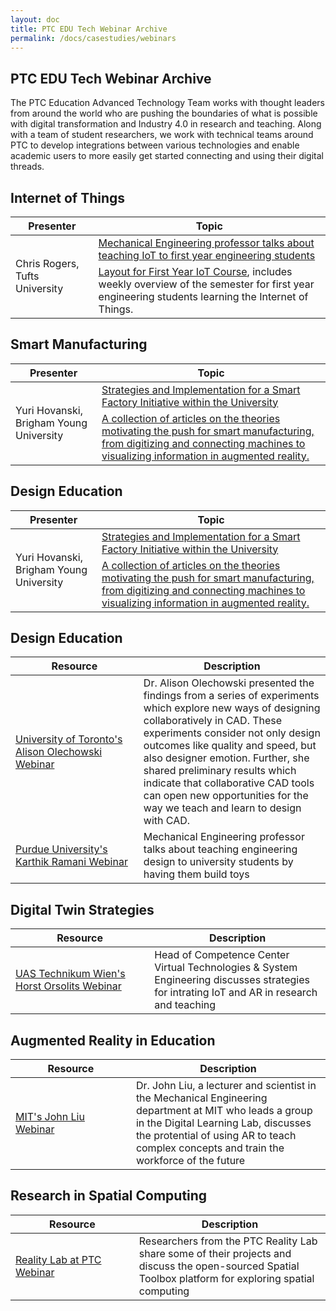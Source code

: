 ```yaml
---
layout: doc
title: PTC EDU Tech Webinar Archive
permalink: /docs/casestudies/webinars
---
```


<section class="section">
    <div class="container">
        <h2>PTC EDU Tech Webinar Archive</h2>
        <div>The PTC Education Advanced Technology Team works with thought leaders from around the world who are pushing the boundaries of what is possible with digital transformation and Industry 4.0 in research and teaching. Along with a team of student researchers, we work with technical teams around PTC to develop integrations between various technologies and enable academic users to more easily get started connecting and using their digital threads.
        </div>
    </div>
</section>
<section class="section">
    <div class="container">
        <h2>Internet of Things</h2>
        <div>
            <table>
                <thead>
                    <tr>
                        <th>Presenter</th>
                        <th>Topic</th>
                    </tr>
                </thead>
                <tbody>
                    <tr>
                        <td rowspan="2">Chris Rogers, Tufts University</td>
                        <td><a href="https://players.brightcove.net/1532789042001/SJl3bQaEz_default/index.html?videoId=6131639163001">Mechanical Engineering professor talks about teaching IoT to first year engineering students</a></td>
                    </tr>
                    <tr>
                        <td><a href="https://github.com/PTC-Academic/DX-Resources/tree/master/Curriculum%20Resources/IoT%20Course%20Layout">Layout for First Year IoT Course</a>, includes weekly overview of the semester for first year engineering students learning the Internet of Things.</td>
                    </tr>
                </tbody>
            </table>
        </div>
        <h2>Smart Manufacturing</h2>
        <div>
            <table>
                <thead>
                    <tr>
                        <th>Presenter</th>
                        <th>Topic</th>
                    </tr>
                </thead>
                <tbody>
                    <tr>
                        <td rowspan="2">Yuri Hovanski, Brigham Young University</td>
                        <td><a href="https://players.brightcove.net/1532789042001/HknUe20R_default/index.html?videoId=6146274139001">Strategies and Implementation for a Smart Factory Initiative within the University</a></td>
                    </tr>
                    <tr>
                        <td><a href="https://github.com/PTC-Academic/DX-Resources/tree/master/Curriculum%20Resources/Smart%20Manufacturing%20Supporting%20Documents">A collection of articles on the theories motivating the push for smart manufacturing, from digitizing and connecting machines to visualizing information in augmented reality.</a></td>
                    </tr> 
                </tbody>
            </table>
        </div>
        <h2>Design Education</h2>
        <div>
            <table>
                <thead>
                    <tr>
                        <th>Presenter</th>
                        <th>Topic</th>
                    </tr>
                </thead>
                <tbody>
                    <tr>
                        <td rowspan="2">Yuri Hovanski, Brigham Young University</td>
                        <td><a href="https://players.brightcove.net/1532789042001/HknUe20R_default/index.html?videoId=6146274139001">Strategies and Implementation for a Smart Factory Initiative within the University</a></td>
                    </tr>
                    <tr>
                        <td><a href="https://github.com/PTC-Academic/DX-Resources/tree/master/Curriculum%20Resources/Smart%20Manufacturing%20Supporting%20Documents">A collection of articles on the theories motivating the push for smart manufacturing, from digitizing and connecting machines to visualizing information in augmented reality.</a></td>
                    </tr> 
                </tbody>
            </table>
        </div>
    </div>
</section>

## Design Education
| &nbsp;&nbsp;&nbsp;&nbsp;&nbsp;&nbsp;&nbsp;&nbsp;&nbsp;&nbsp;&nbsp;&nbsp;Resource&nbsp;&nbsp;&nbsp;&nbsp;&nbsp;&nbsp;&nbsp;&nbsp;&nbsp;&nbsp;&nbsp;&nbsp; | Description | 
|---|---|
| [University of Toronto's Alison Olechowski Webinar](https://www.youtube.com/watch?v=z35y07ozh3A) | Dr. Alison Olechowski presented the findings from a series of experiments which explore new ways of designing collaboratively in CAD. These experiments consider not only design outcomes like quality and speed, but also designer emotion. Further, she shared preliminary results which indicate that collaborative CAD tools can open new opportunities for the way we teach and learn to design with CAD.|
| [Purdue University's Karthik Ramani Webinar](https://players.brightcove.net/1532789042001/default_default/index.html?videoId=6155014476001) | Mechanical Engineering professor talks about teaching engineering design to university students by having them build toys|

## Digital Twin Strategies
| &nbsp;&nbsp;&nbsp;&nbsp;&nbsp;&nbsp;&nbsp;&nbsp;&nbsp;&nbsp;&nbsp;&nbsp;Resource&nbsp;&nbsp;&nbsp;&nbsp;&nbsp;&nbsp;&nbsp;&nbsp;&nbsp;&nbsp;&nbsp;&nbsp; | Description | 
|---|---|
| [UAS Technikum Wien's Horst Orsolits Webinar](https://players.brightcove.net/1532789042001/default_default/index.html?videoId=6142604345001) | Head of Competence Center Virtual Technologies & System Engineering discusses strategies for intrating IoT and AR in research and teaching |

## Augmented Reality in Education
| &nbsp;&nbsp;&nbsp;&nbsp;&nbsp;&nbsp;&nbsp;&nbsp;&nbsp;&nbsp;&nbsp;&nbsp;Resource&nbsp;&nbsp;&nbsp;&nbsp;&nbsp;&nbsp;&nbsp;&nbsp;&nbsp;&nbsp;&nbsp;&nbsp; | Description | 
|---|---|
| [MIT's John Liu Webinar](https://www.youtube.com/watch?v=cD8XsqNefMw) | Dr. John Liu, a lecturer and scientist in the Mechanical Engineering department at MIT who leads a group in the Digital Learning Lab, discusses the protential of using AR to teach complex concepts and train the workforce of the future |

## Research in Spatial Computing
| &nbsp;&nbsp;&nbsp;&nbsp;&nbsp;&nbsp;&nbsp;&nbsp;&nbsp;&nbsp;&nbsp;&nbsp;Resource&nbsp;&nbsp;&nbsp;&nbsp;&nbsp;&nbsp;&nbsp;&nbsp;&nbsp;&nbsp;&nbsp;&nbsp; | Description | 
|---|---|
| [Reality Lab at PTC Webinar](https://youtu.be/E_KaqgV_3mA) | Researchers from the PTC Reality Lab share some of their projects and discuss the open-sourced Spatial Toolbox platform for exploring spatial computing |
